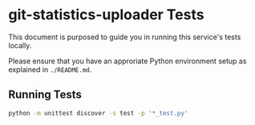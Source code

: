 # git-statistics-uploader Tests
This document is purposed to guide you in running this service's tests locally.

Please ensure that you have an approriate Python environment setup as explained in `./README.md`.

## Running Tests

```sh
python -m unittest discover -s test -p '*_test.py'
```